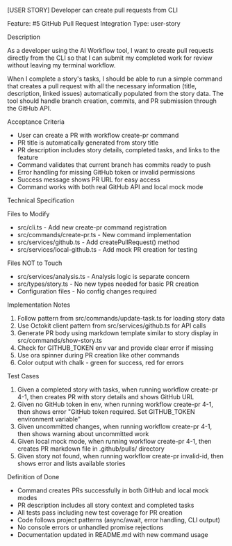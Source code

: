 [USER STORY] Developer can create pull requests from CLI

  Feature: #5 GitHub Pull Request Integration
  Type: user-story

  Description

  As a developer using the AI Workflow tool, I want to create pull requests directly from the CLI so that I can submit my completed work for review without leaving my terminal workflow.

  When I complete a story's tasks, I should be able to run a simple command that creates a pull request with all the necessary information (title, description, linked issues) automatically populated from
  the story data. The tool should handle branch creation, commits, and PR submission through the GitHub API.

  Acceptance Criteria

  - User can create a PR with workflow create-pr <storyId> command
  - PR title is automatically generated from story title
  - PR description includes story details, completed tasks, and links to the feature
  - Command validates that current branch has commits ready to push
  - Error handling for missing GitHub token or invalid permissions
  - Success message shows PR URL for easy access
  - Command works with both real GitHub API and local mock mode

  Technical Specification

  Files to Modify

  - src/cli.ts - Add new create-pr command registration
  - src/commands/create-pr.ts - New command implementation
  - src/services/github.ts - Add createPullRequest() method
  - src/services/local-github.ts - Add mock PR creation for testing

  Files NOT to Touch

  - src/services/analysis.ts - Analysis logic is separate concern
  - src/types/story.ts - No new types needed for basic PR creation
  - Configuration files - No config changes required

  Implementation Notes

  1. Follow pattern from src/commands/update-task.ts for loading story data
  2. Use Octokit client pattern from src/services/github.ts for API calls
  3. Generate PR body using markdown template similar to story display in src/commands/show-story.ts
  4. Check for GITHUB_TOKEN env var and provide clear error if missing
  5. Use ora spinner during PR creation like other commands
  6. Color output with chalk - green for success, red for errors

  Test Cases

  1. Given a completed story with tasks, when running workflow create-pr 4-1, then creates PR with story details and shows GitHub URL
  2. Given no GitHub token in env, when running workflow create-pr 4-1, then shows error "GitHub token required. Set GITHUB_TOKEN environment variable"
  3. Given uncommitted changes, when running workflow create-pr 4-1, then shows warning about uncommitted work
  4. Given local mock mode, when running workflow create-pr 4-1, then creates PR markdown file in .github/pulls/ directory
  5. Given story not found, when running workflow create-pr invalid-id, then shows error and lists available stories

  Definition of Done

  - Command creates PRs successfully in both GitHub and local mock modes
  - PR description includes all story context and completed tasks
  - All tests pass including new test coverage for PR creation
  - Code follows project patterns (async/await, error handling, CLI output)
  - No console errors or unhandled promise rejections
  - Documentation updated in README.md with new command usage